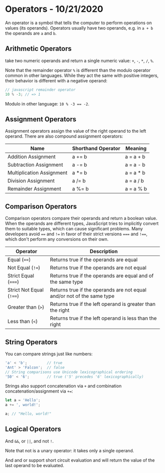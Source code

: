 
# Operators - 10/21/2020

An operator is a symbol that tells the computer to perform operations on values (its operands). Operators usually have two operands, e.g. in `a + b` the operands are `a` and  `b`.

## Arithmetic Operators

take two numeric operands and return a single numeric value: `+`, `-`, `*`, `/`, `%`.

Note that the remainder operator `%` is different than the modulo operator common in other languages. While they act the same with positive integers, their behavior is different with a negative operand:

```javascript
// javascript remainder operator
10 % -3; // => 1
```

Modulo in other language: `10 % -3 == -2`.

## Assignment Operators

Assignment operators assign the value of the right operand to the left operand. There are also compound assignment operators:

| Name                      | Shorthand Operator | Meaning   |
|---------------------------|--------------------|-----------|
| Addition Assignment       | a += b             | a = a + b |
| Subtraction Assignment    | a -= b             | a = a - b |
| Multiplication Assignment | a *= b             | a = a * b |
| Division Assignment       | a /= b             | a = a / b |
| Remainder Assignment      | a %= b             | a = a % b |

## Comparison Operators

Comparison operators compare their operands and return a boolean value. When the operands are different types, JavaScript tries to implicitly convert them to suitable types, which can cause significant problems. Many developers avoid `==` and `!=` in favor of their strict versions `===` and `!==`, which don't perform any conversions on their own.

| Operator                 | Description                                                            |
|--------------------------|------------------------------------------------------------------------|
| Equal (`==`)             | Returns true if the operands are equal                                 |
| Not Equal (`!=`)         | Returns true if the operands are not equal                             |
| Strict Equal (`===`)     | Returns true if the operands are equal and of the same type            |
| Strict Not Equal (`!==`) | Returns true if the operands are not equal and/or not of the same type |
| Greater than (`>`)       | Returns true if the left operand is greater than the right             |
| Less than (`<`)          | Returns true if the left operand is less than the right                |

## String Operators

You can compare strings just like numbers:

```javascript
'a' < 'b';         // true
'Ant' > 'Falcon';  // false
// String comparisons use Unicode lexicographical ordering
'50' < '6';        // true ('5' precedes '6' lexicographically)
```

Strings also support concatenation via `+` and combination concatenation/assignment via `+=`:

```javascript
let a = 'Hello';
a += ', world!';

a; // "Hello, world!"
```

## Logical Operators

And `&&`, or `||`, and  not `!`.

Note that not is a unary operator: it takes only a single operand.

And and or support short circuit evaluation and will return the value of the last operand to be evaluated.
